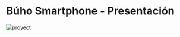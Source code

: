 ﻿# Búho Smartphone - Presentación 
![proyect](https://user-images.githubusercontent.com/97201832/162820233-ed6b095d-c311-422d-bb62-ac5d894a9a46.png)
